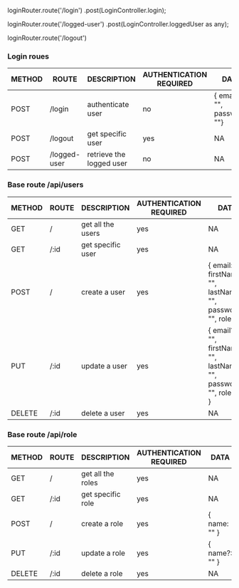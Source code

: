 
loginRouter.route('/login')
  .post(LoginController.login);

loginRouter.route('/logged-user')
  .post(LoginController.loggedUser as any);

loginRouter.route('/logout')

### Login roues
|METHOD|ROUTE|DESCRIPTION|AUTHENTICATION REQUIRED|DATA|
|--|--|--|--|--|
| POST | /login | authenticate user | no | { email: "", password: ""} |
| POST | /logout | get specific user | yes | NA |
| POST | /logged-user | retrieve the logged user | no | NA |

### Base route /api/users
|METHOD|ROUTE|DESCRIPTION|AUTHENTICATION REQUIRED|DATA|
|--|--|--|--|--|
| GET | / | get all the users| yes | NA |
| GET | /:id | get specific user | yes | NA |
| POST | / | create a user | yes | { email: "", firstName: "", lastName: "", password: "", role: 0 } |
| PUT | /:id | update a user | yes | { email?: "", firstName?: "", lastName?: "", password?: "", role?: 0 } |
| DELETE | /:id | delete a user | yes | NA |

### Base route /api/role
|METHOD|ROUTE|DESCRIPTION|AUTHENTICATION REQUIRED|DATA|
|--|--|--|--|--|
| GET | / | get all the roles| yes | NA |
| GET | /:id | get specific role | yes | NA |
| POST | / | create a role | yes | { name: "" } |
| PUT | /:id | update a role | yes | { name?: "" } |
| DELETE | /:id | delete a role | yes | NA |
